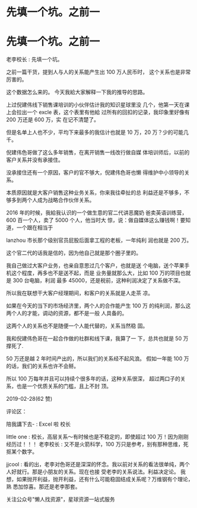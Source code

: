 # 先填一个坑。之前一

# 先填一个坑。之前一

老李校长 : 先填一个坑。

之前一篇干货，提到人与人的关系能产生出 100 万人民币时， 这个关系也是非常厉害的。

这个数据怎么来的。 今天我給大家解释一下我的推导的思路。

上过倪建伟线下销售课培训的小伙伴估计我的知识星球里没 几个，他第一天在课上会拉出一个 excle 表，这个表里有他給 过所有的回扣的记录，我印象里好像有 200 万还是 600 万，实 在记不清楚了。

但是名单上人也不少，平均下来最多的我估计也就是 10 万，20 万？少的可能几千。

倪建伟色哥做了这么多年销售，在离开销售一线改行做自媒 体培训师后，以前的客户关系并没有承接住。

没承接住还有一个原因，客户的官不够大，倪建伟色哥也懒 得维护中小领导的关系。

本质原因就是大客户销售这种业务关系，你来我往牵扯的总 利益还是不够多，不够多到两个人成为战略合作伙伴关系。

2016 年的时候，我給我认识的一个做生意的官二代讲恶魔奶 爸卖英语训练营，600 百一个人，卖了 5000 个人，他当时大 惊，说：做自媒体这么赚钱啊！要知道，一个跟在相当于

lanzhou 市长那个级别官员屁股后面拿工程的老板，一年纯利 润也就是 200 万。

这个官二代的话我是信的，因为他自己就是那个圈子里的。

我自己做过大客户业务，也亲自意思过几个客户，也就是送 个电脑，送个苹果手机这个程度，再多也不是送不起，而是 业务量就那么大，比如 100 万的项目也就是 300 台电脑，利润 最多 45000，还是税前，这种利润决定了关系做不深。

所以我在联想干大客户经理期间，和客户的关系就是人走茶 凉。

如果在今天的当下的市场经济里，两个人的合作能产生 100 万 的纯利润，那么这两个人的才能，调动的资源，都不是一般 人具备的。

这两个人的关系也不是随便一个人能代替的，关系当然稳 固。

我和倪建伟色哥在一起合作做的社群和线下课，我算了一 下，总共也就是 50 万撑死了.

50 万还是越 2 年时间产出的，所以我们的关系经不起风浪。 假如一年能 100 万的话，我们的关系也许不会掰。

所以 100 万每年并且可以持续个很多年的话，这种关系很深， 超过两口子的关系，也是一个优质关系的门槛，且上不封 顶。

2019-02-28(62 赞)

评论区：

陪我講下去- : Excel 啦 校长

little one : 校长，高层关系～有时候也是不稳定的，即使超过 100 万！因为刚刚经历过！！！ 老李校长 : 又不是火箭科学，100 万只是参考，别有那种思维，死抠某个数字。

jjcool : 看的出，老李对色哥还是深深的怀念。我以前对关系的看法很单纯，两个人好就行。那是小朋友的关系。现在也接 受老李的关系说法。利益决定论。 我想，如果抛开利益，抛开利益，还有什么可能稳固结成关系呢？万维钢有个理论，熟 悉加惊喜。那还是老李那套。

关注公众号"懒人找资源"，星球资源一站式服务